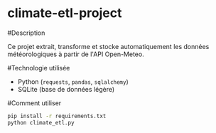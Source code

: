 # climate-etl-project

#Description

Ce projet extrait, transforme et stocke automatiquement les données météorologiques à partir de l'API Open-Meteo.

#Technologie utilisée
- Python (`requests`, `pandas`, `sqlalchemy`)
- SQLite (base de données légère)

#Comment utiliser
```bash
pip install -r requirements.txt
python climate_etl.py
